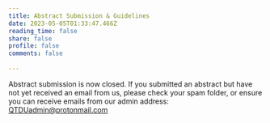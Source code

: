 ```yaml
---
title: Abstract Submission & Guidelines
date: 2023-05-05T01:33:47.466Z
reading_time: false
share: false
profile: false
comments: false
 
---
```

<!-- Please use this form to submit your abstract for consideration. The deadline for submissions is 11:59pm June 28th Anywhere on Earth. When you click submit, you should see a screen confirming your submission has been received. We will notify you of whether your abstract was successful or not as soon as possible. Accepted speakers will be sent a link to register for the conference. As numbers for the conference are limited to the room capacity, it is important that speakers register as soon as possible. Registration with then open for other attendees from July 15th. If you have any issues or queries at any time, you can contact the organisers at QTDUadmin@protonmail.com -->

Abstract submission is now closed. 
If you submitted an abstract but have not yet received an email from us, please check your spam folder, or ensure you can receive emails from our admin address: QTDUadmin@protonmail.com

